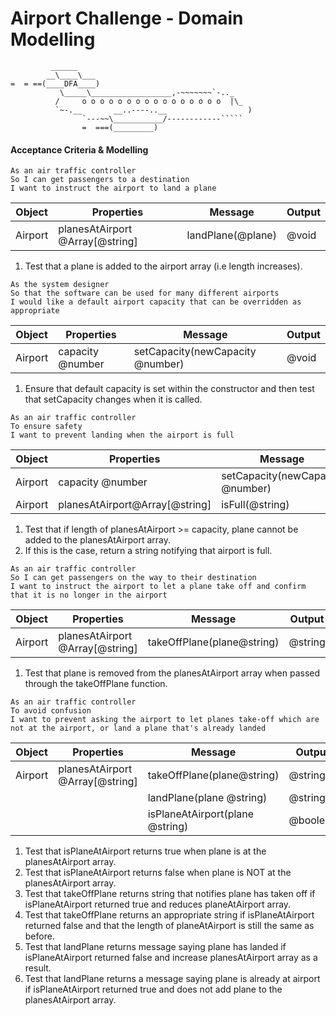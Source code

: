 Airport Challenge - Domain Modelling
=================

```
         ______
        __\____\___
=  = ==(____DFA____)
           \_____\__________________,-~~~~~~~`-.._
          /     o o o o o o o o o o o o o o o o  |\_
          `~-.__       __..----..__                  )
                `---~~\___________/------------`````
                =  ===(_________)

```


#### Acceptance Criteria & Modelling
```
As an air traffic controller
So I can get passengers to a destination
I want to instruct the airport to land a plane
```
| Object | Properties | Message | Output |
| ----------- | ----------- | ----------- | ----------- |
| Airport | planesAtAirport @Array[@string]| landPlane(@plane) | @void|

1. Test that a plane is added to the airport array (i.e length increases).

```
As the system designer
So that the software can be used for many different airports
I would like a default airport capacity that can be overridden as appropriate
```
| Object | Properties | Message | Output |
| ----------- | ----------- | ----------- | ----------- |
| Airport | capacity @number| setCapacity(newCapacity @number) | @void|

1. Ensure that default capacity is set within the constructor and then test that setCapacity changes when it is called.

```
As an air traffic controller
To ensure safety
I want to prevent landing when the airport is full
```
| Object | Properties | Message | Output |
| ----------- | ----------- | ----------- | ----------- |
| Airport | capacity @number| setCapacity(newCapacity @number) | @void|
| Airport | planesAtAirport@Array[@string] | isFull(@string) | @string |

1. Test that if length of planesAtAirport >= capacity, plane cannot be added to the planesAtAirport array.
2. If this is the case, return a string notifying that airport is full.

```
As an air traffic controller
So I can get passengers on the way to their destination
I want to instruct the airport to let a plane take off and confirm that it is no longer in the airport
```
| Object | Properties | Message | Output |
| ----------- | ----------- | ----------- | ----------- |
| Airport | planesAtAirport @Array[@string]| takeOffPlane(plane@string) | @string|

1. Test that plane is removed from the planesAtAirport array when passed through the takeOffPlane function.

```
As an air traffic controller
To avoid confusion
I want to prevent asking the airport to let planes take-off which are not at the airport, or land a plane that's already landed
```
| Object | Properties | Message | Output |
| ----------- | ----------- | ----------- | ----------- |
| Airport | planesAtAirport @Array[@string]| takeOffPlane(plane@string) | @string|
| | | landPlane(plane @string) | @string |
| | | isPlaneAtAirport(plane @string) | @boolean |

1. Test that isPlaneAtAirport returns true when plane is at the planesAtAirport array.
2. Test that isPlaneAtAirport returns false when plane is NOT at the planesAtAirport array.
3. Test that takeOffPlane returns string that notifies plane has taken off if isPlaneAtAirport returned true and reduces planeAtAirport array.
4. Test that takeOffPlane returns an appropriate string if isPlaneAtAirport returned false and that the length of planeAtAirport is still the same as before.
5. Test that landPlane returns message saying plane has landed if isPlaneAtAirport returned false and increase planesAtAirport array as a result.
6. Test that landPlane returns a message saying plane is already at airport if isPlaneAtAirport returned true and does not add plane to the planesAtAirport array.



